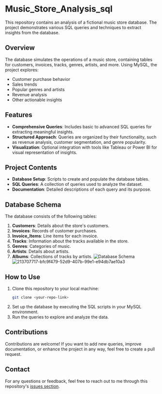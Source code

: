 # Music_Store_Analysis_sql
 
This repository contains an analysis of a fictional music store database. The project demonstrates various SQL queries and techniques to extract insights from the database.

## Overview

The database simulates the operations of a music store, containing tables for customers, invoices, tracks, genres, artists, and more. Using MySQL, the project explores:

- Customer purchase behavior
- Sales trends
- Popular genres and artists
- Revenue analysis
- Other actionable insights

## Features

- **Comprehensive Queries**: Includes basic to advanced SQL queries for extracting meaningful insights.
- **Structured Approach**: Queries are organized by their functionality, such as revenue analysis, customer segmentation, and genre popularity.
- **Visualization**: Optional integration with tools like Tableau or Power BI for visual representation of insights.

## Project Contents

- **Database Setup**: Scripts to create and populate the database tables.
- **SQL Queries**: A collection of queries used to analyze the dataset.
- **Documentation**: Detailed descriptions of each query and its purpose.

## Database Schema

The database consists of the following tables:

1. **Customers**: Details about the store's customers.
2. **Invoices**: Records of customer purchases.
3. **Invoice_Items**: Line items for each invoice.
4. **Tracks**: Information about the tracks available in the store.
5. **Genres**: Categories of music.
6. **Artists**: Details about artists.
7. **Albums**: Collections of tracks by artists.
![Database Schema](images/213707717-bfc9f479-52d9-407b-99e1-e94db7ae10a3.png "Music Store Database Schema")
![213707717-bfc9f479-52d9-407b-99e1-e94db7ae10a3](https://github.com/user-attachments/assets/b3f4e648-a5f4-490d-a875-1bbb13b9761b) 
 

## How to Use

1. Clone this repository to your local machine:
   ```bash
   git clone <your-repo-link>
   ```
2. Set up the database by executing the SQL scripts in your MySQL environment.
3. Run the queries to explore and analyze the data.

 
## Contributions

Contributions are welcome! If you want to add new queries, improve documentation, or enhance the project in any way, feel free to create a pull request.

## Contact

For any questions or feedback, feel free to reach out to me through this repository's [issues section](https://github.com/<your-username>/SQL_Music_Store_Analysis/issues).
